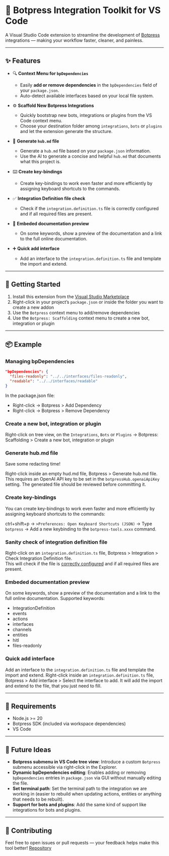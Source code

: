 # 🧩 Botpress Integration Toolkit for VS Code

A Visual Studio Code extension to streamline the development of [Botpress](https://botpress.com) integrations — making your workflow faster, cleaner, and painless.

---

## ✨ Features

- 🔍 **Context Menu for `bpDependencies`**

  - Easily **add or remove dependencies** in the `bpDependencies` field of your `package.json`.
  - Auto-detect available interfaces based on your local file system.

- ⚙️ **Scaffold New Botpress Integrations**

  - Quickly bootstrap new bots, integrations or plugins from the VS Code context menu.
  - Choose your destination folder among `integrations`, `bots` or `plugins` and let the extension generate the structure.

- 📃 **Generate `hub.md` file**

  - Generate a `hub.md` file based on your `package.json` information.
  - Use the AI to generate a concise and helpful `hub.md` that documents what this project is.

- ⌨️ **Create key-bindings**

  - Create key-bindings to work even faster and more efficiently by assigning keyboard shortcuts to the commands.

- ✅ **Integration Definition file check**

  - Check if the `integration.definition.ts` file is correctly configured and if all required files are present.

- 📄 **Embeded documentation preview**

  - On some keywords, show a preview of the documentation and a link to the full online documentation.

- ➕ **Quick add interface**

  - Add an interface to the `integration.definition.ts` file and template the import and extend.

---

## 🚀 Getting Started

1. Install this extension from the [Visual Studio Marketplace](https://marketplace.visualstudio.com/items?itemName=ackermannQ.botpress-tools)
2. Right-click in your project’s `package.json` or inside the folder you want to create a new addon
3. Use the `Botpress` context menu to add/remove dependencies
4. Use the `Botpress: Scaffolding` context menu to create a new bot, integration or plugin

---

## 📦 Example

### Managing bpDependencies

```json
"bpDependencies": {
  "files-readonly": "../../interfaces/files-readonly",
  "readable": "../../interfaces/readable"
}
```

In the package.json file:

- Right-click → Botpress > Add Dependency
- Right-click → Botpress > Remove Dependency

### Create a new bot, integration or plugin

Right-click on tree view, on the `Integrations`, `Bots` or `Plugins` → Botpress: Scaffolding > Create a new bot, integration or plugin

### Generate hub.md file

Save some redacting time!

Right-click inside an empty hud.md file, Botpress > Generate hub.md file.  
This requires an OpenAI API key to be set in the `botpressHub.openaiApiKey` setting.
The generated file should be reviewed before committing it.

### Create key-bindings

You can create key-bindings to work even faster and more efficiently by assigning keyboard shortcuts to the commands:

ctrl+shift+p → `>Preferences: Open Keyboard Shortcuts (JSON)` → Type `botpress` → Add a new keybinding to the `botpress-tools.xxxx` command.

### Sanity check of integration definition file

Right-click on an `integration.definition.ts` file, Botpress > Integration > Check Integration Definition file.  
This will check if the file is [correctly configured](https://botpress.mintlify.app/for-developers/sdk/integration/publish-your-integration-on-botpress-hub#your-integration%E2%80%99s-public-information) and if all required files are present.

### Embeded documentation preview

On some keywords, show a preview of the documentation and a link to the full online documentation.
Supported keywords:

- IntegrationDefinition
- events
- actions
- interfaces
- channels
- entities
- hitl
- files-readonly

### Quick add interface

Add an interface to the `integration.definition.ts` file and template the import and extend.
Right-click inside an `integration.definition.ts` file, Botpress > Add interface > Select the interface to add.
It will add the import and extend to the file, that you just need to fill.

---

## 🔧 Requirements

- Node.js >= 20
- Botpress SDK (included via workspace dependencies)
- VS Code

---

## 🧪 Future Ideas

- **Botpress submenu in VS Code tree view**: Introduce a custom `Botpress` submenu accessible via right-click in the Explorer.
- **Dynamic bpDependencies editing**: Enables adding or removing `bpDependencies` entries in `package.json` via GUI without manually editing the file.
- **Set terminal path**: Set the terminal path to the integration we are working in (easier to rebuild when updating actions, entities or anything that needs to be rebuilt).
- **Support for bots and plugins**: Add the same kind of support like integrations for bots and plugins.

---

## 💙 Contributing

Feel free to open issues or pull requests — your feedback helps make this tool better!
[Repository](https://github.com/ackermannQ/vscode-botpress-bpdependencies)
